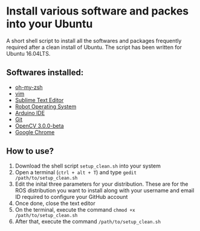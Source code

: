 # Install various software and packes into your Ubuntu
A short shell script to install all the softwares and packages frequently required after a clean install of Ubuntu. The script has been written for Ubuntu 16.04LTS.

## Softwares installed:
* [oh-my-zsh](https://github.com/robbyrussell/oh-my-zsh)
* [vim](http://www.vim.org/download.php)
* [Sublime Text Editor](https://www.sublimetext.com/)
* [Robot Operating System](http://wiki.ros.org/ROS/)
* [Arduino IDE](https://www.arduino.cc/)
* [Git](https://github.com/)
* [OpenCV 3.0.0-beta](http://opencv.org/)
* [Google Chrome](https://www.google.com/chrome/)

## How to use?
1. Download the shell script `setup_clean.sh` into your system
2. Open a terminal (`ctrl + alt + T`) and type `gedit /path/to/setup_clean.sh`
3. Edit the inital three parameters for your distribution. These are for the ROS distribution you want to install along with your username and email ID required to configure your GitHub account
4. Once done, close the text editor
5. On the terminal, execute the command `chmod +x /path/to/setup_clean.sh`
6. After that, execute the command `/path/to/setup_clean.sh`
